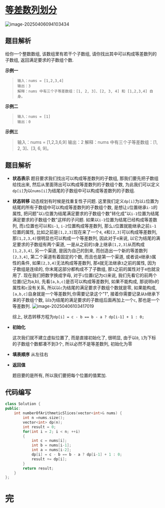 # [等差数列划分](https://leetcode.cn/problems/arithmetic-slices)

![image-20250406094103434](https://md-wind.oss-cn-nanjing.aliyuncs.com/md/20250406094103508.png)

## 题目解析

给你一个整数数组, 该数组里有若干个子数组, 请你找出其中可以构成等差数列的子数组, 返回满足要求的子数组个数.

**示例一**

>```
>输入：nums = [1,2,3,4]
>输出：3
>解释：nums 中有三个子等差数组：[1, 2, 3]、[2, 3, 4] 和 [1,2,3,4] 自身。
>```

**示例二**

>```
>输入：nums = [1]
>输出：0
>```

**示例三**

>输入：nums = [1,2,3,6,9]
>输出：2
>解释：nums 中有三个子等差数组：[1, 2, 3]、[3, 6, 9]。

## 题目解析

- **状态表示**
  题目要求我们找出可以构成等差数列的子数组, 那我们要先把子数组给找出来, 然后从里面筛出可以构成等差数列的子数组个数, 为此我们可以定义`dp[i]`为以`nums[i]`为结尾的子数组中可以构成等差数列的子数组.

- **状态转移**
  动态规划有时候是找重复性子问题. 这里我们定义`dp[i]`为以`i`位置为结尾的所有子数组中可以构成等差数列的子数组个数, 是想让`i`位置继承`i-1`的属性, 把问题"以`i`位置为结尾满足要求的子数组个数"转化成"以`i-1`位置为结尾满足要求的子数组个数"这样的子问题. 如果以`i-1`位置为结尾已经构成等差数列, 而`i`位置也可以和`i-1`, `i-2`位置构成等差数列, 那么`i`位置就能继承之前`i-1`位置的属性, 比如之前是`[1,2,3]`现在来了一个`4`, `4`和`[2,3]`可以构成等差数列, 那`[1,2,3,4]`很明显也可以构成一个等差数列, 因此对于`4`来说, 以它为结尾的满足要求的子数组有两个渠道, 一是从之前的`3`身上继承`[1,2,3]`从而构成`[1,2,3,4]`, 另一个渠道, 是因为自己的到来, 而创造出一个新的等差数列`[2,3,4]`, 第二个渠道有着固定的个数, 而且也是第一个渠道, 或者说`4`继承`3`属性的条件, 如果`[2,3,4]`无法构成等差数列, 那`4`就无法继承`3`之前的属性, 因为子数组是连续的, 你末尾这部分都构成不了子数组, 那`3`之前的属性对于`4`也就没用了.
  现在我们把数字换成字母, 对于`i`位置(记为c)来说, 我们先看它的前两个位置(记为a,b), 先看`[a,b,c]`是否可以构成等差数列,  如果不能构成, 那说明`b`的属性和`c`没有关系, 所以以`c`为结尾的满足要求子数组个数就是零,    如果能构成, `[a,b,c]`自身就是一个等差数列,你需要记录这个"1",  接着你需要记录从`b`继承下来的子数组个数, 以`b`为结尾的满足要求的子数组后面再加上一个`c`, 那也是一个等差数列.
  ![image-20250406103417019](https://md-wind.oss-cn-nanjing.aliyuncs.com/md/20250406103417100.png)

  综上, 状态转移方程为`dp[i] = c - b == b - a ? dp[i-1] + 1 : 0;` 

- **初始化**

  这次我们就不建立虚拟位置了,  而是直接初始化了, 很明显, 由于以`0`, `1`为下标的子数组个数都凑不到3个, 所以必然不是等差数列, 初始化为零

- **填表顺序**
  从左往右

- **返回值**

  题目要的是所有, 所以我们要把每个位置的值累加.

## 代码编写

```cpp
class Solution {
public:
    int numberOfArithmeticSlices(vector<int>& nums) { 
        int n =nums.size();
        vector<int> dp(n);
        int result = 0;
        for(int i = 2; i < n; ++i)
        {
            int c = nums[i];
            int b = nums[i-1];
            int a = nums[i-2];
            dp[i] = c - b == b - a ? dp[i-1] + 1 : 0;
            result += dp[i];
        }
        return result;
    }
};
```

# 完



